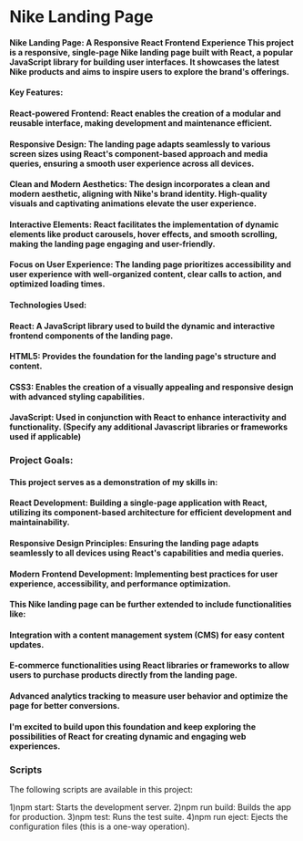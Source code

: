 # Nike Landing Page

#### Nike Landing Page: A Responsive React Frontend Experience This project is a responsive, single-page Nike landing page built with React, a popular JavaScript library for building user interfaces. It showcases the latest Nike products and aims to inspire users to explore the brand's offerings.

#### Key Features:

#### React-powered Frontend: React enables the creation of a modular and reusable interface, making development and maintenance efficient.
#### Responsive Design: The landing page adapts seamlessly to various screen sizes using React's component-based approach and media queries, ensuring a smooth user experience across all devices.
#### Clean and Modern Aesthetics: The design incorporates a clean and modern aesthetic, aligning with Nike's brand identity. High-quality visuals and captivating animations elevate the user experience.
#### Interactive Elements: React facilitates the implementation of dynamic elements like product carousels, hover effects, and smooth scrolling, making the landing page engaging and user-friendly.
#### Focus on User Experience: The landing page prioritizes accessibility and user experience with well-organized content, clear calls to action, and optimized loading times.
#### Technologies Used:

#### React: A JavaScript library used to build the dynamic and interactive frontend components of the landing page.
#### HTML5: Provides the foundation for the landing page's structure and content.
#### CSS3: Enables the creation of a visually appealing and responsive design with advanced styling capabilities.
#### JavaScript: Used in conjunction with React to enhance interactivity and functionality. (Specify any additional Javascript libraries or frameworks used if applicable)

### Project Goals:

#### This project serves as a demonstration of my skills in:

#### React Development: Building a single-page application with React, utilizing its component-based architecture for efficient development and maintainability.
#### Responsive Design Principles: Ensuring the landing page adapts seamlessly to all devices using React's capabilities and media queries.
#### Modern Frontend Development: Implementing best practices for user experience, accessibility, and performance optimization.
#### This Nike landing page can be further extended to include functionalities like:

#### Integration with a content management system (CMS) for easy content updates.
#### E-commerce functionalities using React libraries or frameworks to allow users to purchase products directly from the landing page.
#### Advanced analytics tracking to measure user behavior and optimize the page for better conversions.
#### I'm excited to build upon this foundation and keep exploring the possibilities of React for creating dynamic and engaging web experiences.






### Scripts

The following scripts are available in this project:

1)npm start: Starts the development server.
2)npm run build: Builds the app for production.
3)npm test: Runs the test suite.
4)npm run eject: Ejects the configuration files (this is a one-way operation).


